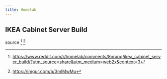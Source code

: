 ```yaml
---
title: Homelab
---
```


## IKEA Cabinet Server Build

source [^1] [^2]

[^1]: https://www.reddit.com/r/homelab/comments/8nrxoq/ikea_cabinet_server_build/?utm_source=share&utm_medium=web2x&context=3

[^2]: https://imgur.com/a/3mlMwMu